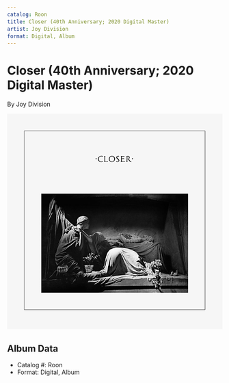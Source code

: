```yaml
---
catalog: Roon
title: Closer (40th Anniversary; 2020 Digital Master)
artist: Joy Division
format: Digital, Album
---
```


# Closer (40th Anniversary; 2020 Digital Master)

By Joy Division

![](../../assets/albumcovers/Joy_Division-Closer_40th_Anniversary;_2020_Digital_Master.png)

## Album Data

- Catalog #: Roon
- Format: Digital, Album


